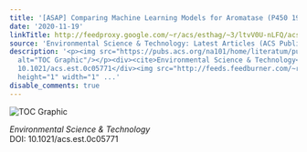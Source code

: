 ```yaml
---
title: '[ASAP] Comparing Machine Learning Models for Aromatase (P450 19A1)'
date: '2020-11-19'
linkTitle: http://feedproxy.google.com/~r/acs/esthag/~3/ltvV0U-nLFQ/acs.est.0c05771
source: 'Environmental Science & Technology: Latest Articles (ACS Publications)'
description: '<p><img src="https://pubs.acs.org/na101/home/literatum/publisher/achs/journals/content/esthag/0/esthag.ahead-of-print/acs.est.0c05771/20201119/images/medium/es0c05771_0005.gif"
  alt="TOC Graphic"/></p><div><cite>Environmental Science & Technology</cite></div><div>DOI:
  10.1021/acs.est.0c05771</div><img src="http://feeds.feedburner.com/~r/acs/esthag/~4/ltvV0U-nLFQ"
  height="1" width="1" ...'
disable_comments: true
---
```

<p><img src="https://pubs.acs.org/na101/home/literatum/publisher/achs/journals/content/esthag/0/esthag.ahead-of-print/acs.est.0c05771/20201119/images/medium/es0c05771_0005.gif" alt="TOC Graphic"/></p><div><cite>Environmental Science & Technology</cite></div><div>DOI: 10.1021/acs.est.0c05771</div><img src="http://feeds.feedburner.com/~r/acs/esthag/~4/ltvV0U-nLFQ" height="1" width="1" ...